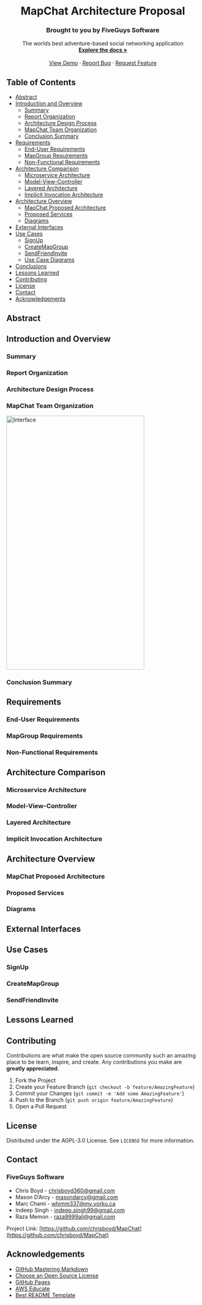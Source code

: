 <!-- PROJECT SHIELDS -->
<!--
*** I'm using markdown "reference style" links for readability.
*** Reference links are enclosed in brackets [ ] instead of parentheses ( ).
*** See the bottom of this document for the declaration of the reference variables
*** for contributors-url, forks-url, etc. This is an optional, concise syntax you may use.
*** https://www.markdownguide.org/basic-syntax/#reference-style-links
[![Contributors][contributors-shield]][contributors-url]
[![Forks][forks-shield]][forks-url]
[![Stargazers][stars-shield]][stars-url]
[![Issues][issues-shield]][issues-url]
[![MIT License][license-shield]][license-url]
--




<!-- PROJECT LOGO -->
<br />

  <h1 align="center">MapChat Architecture Proposal</h1>
  <h3 align="center">Brought to you by FiveGuys Software</h3>

  <p align="center">
    The worlds best adventure-based social networking application
    <br />
    <a href="https://github.com/chrisboyd/MapChat/tree/master/Docs"><strong>Explore the docs »</strong></a>
    <br />
    <br />
    <a href="https://github.com/chrisboyd/MapChat/blob/master/Docs/main_GUI_example.jpg">View Demo</a>
    ·
    <a href="https://github.com/chrisboyd/MapChat/issues">Report Bug</a>
    ·
    <a href="https://github.com/chrisboyd/MapChat/issues">Request Feature</a>
  </p>
</p>



<!-- TABLE OF CONTENTS -->
## Table of Contents

* [Abstract](#abstract)
* [Introduction and Overview](#introduction-and-overview)
  * [Summary](#summary)
  * [Report Organization](#report-organization)
  * [Architecture Design Process](#architecture-design-process)
  * [MapChat Team Organization](#mapchat-team-organization)
  * [Conclusion Summary](#conclusion-summary)
* [Requirements](#requirements)
  * [End-User Requirements](#end-user-requirements)
  * [MapGroup Requirements](#mapgroup-requirements)
  * [Non-Functional Requirements](#non-functional-requirements)
* [Architecture Comparison](#architecture-comparison)
  * [Microservice Architecture](#microservice-architecture)
  * [Model-View-Controller](#model-view-controller)
  * [Layered Architecture](#layered-architecture)
  * [Implicit Invocation Architecture](#implicit-invocation-architecture)
* [Architecture Overview](#architecture-overview)
  * [MapChat Proposed Architecture](#mapchat-proposed-architecture)
  * [Proposed Services](#proposed-services)
  * [Diagrams](#diagrams)
* [External Interfaces](#external-interfaces)
* [Use Cases](#use-cases)
  * [SignUp](#signup)
  * [CreateMapGroup](#createmapgroup)
  * [SendFriendInvite](#sendfriendinvite)
  * [Use Case Diagrams](#use-case-diagrams)
* [Conclusions](#conclusions)
* [Lessons Learned](lessons-learned)
* [Contributing](#contributing)
* [License](#license)
* [Contact](#contact)
* [Acknowledgements](#acknowledgements)



<!-- Abstract -->
## Abstract

## Introduction and Overview

### Summary

### Report Organization

### Architecture Design Process

### MapChat Team Organization
<img src="https://github.com/chrisboyd/MapChat/blob/master/Docs/main_GUI_example.jpg" alt="Interface" width="360" height="663">

### Conclusion Summary

## Requirements

### End-User Requirements

### MapGroup Requirements

### Non-Functional Requirements

## Architecture Comparison

### Microservice Architecture

### Model-View-Controller

### Layered Architecture

### Implicit Invocation Architecture

## Architecture Overview

### MapChat Proposed Architecture

### Proposed Services

### Diagrams

## External Interfaces

## Use Cases

### SignUp

### CreateMapGroup

### SendFriendInvite

## Lessons Learned

## Contributing

Contributions are what make the open source community such an amazing place to be learn, inspire, and create. Any contributions you make are **greatly appreciated**.

1. Fork the Project
2. Create your Feature Branch (`git checkout -b feature/AmazingFeature`)
3. Commit your Changes (`git commit -m 'Add some AmazingFeature'`)
4. Push to the Branch (`git push origin feature/AmazingFeature`)
5. Open a Pull Request

## License

Distributed under the AGPL-3.0 License. See `LICENSE` for more information.

## Contact
### FiveGuys Software 
* Chris Boyd - chrisboyd360@gmail.com
* Mason D’Arcy - masondarcy@gmail.com
* Marc Chami - whimm337@my.yorku.ca
* Indeep Singh - indeep.singh99@gmail.com
* Raza Memon - raza9999ali@gmail.com

Project Link: [https://github.com/chrisboyd/MapChat](https://github.com/chrisboyd/MapChat)



<!-- ACKNOWLEDGEMENTS -->
## Acknowledgements
* [GitHub Mastering Markdown](https://guides.github.com/features/mastering-markdown/)
* [Choose an Open Source License](https://choosealicense.com)
* [GitHub Pages](https://pages.github.com)
* [AWS Educate](https://aws.amazon.com/education/awseducate/)
* [Best README Template](https://github.com/othneildrew/Best-README-Template)





<!-- MARKDOWN LINKS & IMAGES -->
<!-- https://www.markdownguide.org/basic-syntax/#reference-style-links -->
[contributors-shield]: https://img.shields.io/github/contributors/othneildrew/Best-README-Template.svg?style=flat-square
[contributors-url]: https://github.com/chrisboyd/MapChat/graphs/contributors
[forks-shield]: https://img.shields.io/github/forks/othneildrew/Best-README-Template.svg?style=flat-square
[forks-url]: https://github.com/chrisboyd/MapChat/network/members
[stars-shield]: https://img.shields.io/github/stars/othneildrew/Best-README-Template.svg?style=flat-square
[stars-url]: https://github.com/chrisboyd/MapChat/stargazers
[issues-shield]: https://img.shields.io/github/issues/othneildrew/Best-README-Template.svg?style=flat-square
[issues-url]: https://github.com/othneildrew/Best-README-Template/issues
[license-shield]: https://img.shields.io/github/license/othneildrew/Best-README-Template.svg?style=flat-square
[license-url]: https://github.com/chrisboyd/MapChat/blob/master/LICENSE
[product-screenshot]: images/screenshot.png
